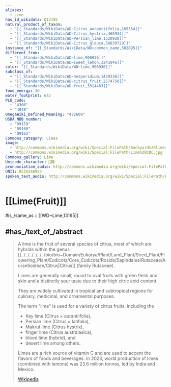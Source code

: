 ```yaml
---
aliases:
  - Lime
has_id_wikidata: Q13195
natural_product_of_taxon:
  - "[[_Standards/WikiData/WD~Citrus_aurantiifolia,165354]]"
  - "[[_Standards/WikiData/WD~Citrus_hystrix,465934]]"
  - "[[_Standards/WikiData/WD~Persian_lime,1520920]]"
  - "[[_Standards/WikiData/WD~Citrus_glauca,50839729]]"
instance_of: "[[_Standards/WikiData/WD~common_name,502895]]"
different_from:
  - "[[_Standards/WikiData/WD~lime,906936]]"
  - "[[_Standards/WikiData/WD~sweet_lemon,3241046]]"
color: "[[_Standards/WikiData/WD~lime,906936]]"
subclass_of:
  - "[[_Standards/WikiData/WD~hesperidium,1429336]]"
  - "[[_Standards/WikiData/WD~citrus_fruit,2574750]]"
  - "[[_Standards/WikiData/WD~fruit,3314483]]"
food_energy: 30
water_footprint: 642
PLU_code:
  - "4306"
  - "4048"
OmegaWiki_Defined_Meaning: "422609"
USDA_NDB_number:
  - "09159"
  - "09160"
  - "09161"
Commons_category: Limes
image:
  - http://commons.wikimedia.org/wiki/Special:FilePath/Backyard%20limes.jpg
  - http://commons.wikimedia.org/wiki/Special:FilePath/Lime%20CDC.jpg
Commons_gallery: Lime
Unicode_character: 🍋🟩
pronunciation_audio: http://commons.wikimedia.org/wiki/Special:FilePath/Q13195-ar.ogg
UNII: 8CZS546954
spoken_text_audio: http://commons.wikimedia.org/wiki/Special:FilePath/En-Lime%20fruit-article.ogg
---
```


# [[Lime(Fruit)]] 

#is_/same_as :: [[WD~Lime,13195]] 

## #has_/text_of_/abstract 

> A lime is the fruit of several species of citrus, 
> most of which are hybrids within the genus [[../../../../../../bio/bio~Domain/Eukarya/Plant/Land_Plant/Seed_Plant/Flowering_Plant/Eudicots/Core_Eudicots/Rosids/Sapindales/Rutaceae/Aurantioideae/Citrus|Citrus]] (family Rutaceae). 
> 
> Limes are generally small, round to oval fruits with green flesh and skin 
> and a distinctly sour taste due to their high citric acid content. 
> 
> They are widely cultivated in tropical and subtropical regions 
> for culinary, medicinal, and ornamental purposes.
>
> The term "lime" is used for a variety of citrus fruits, including the 
> - Key lime (Citrus × aurantiifolia), 
> - Persian lime (Citrus × latifolia), 
> - Makrut lime (Citrus hystrix), 
> - finger lime (Citrus australasica), 
> - blood lime (hybrid), and 
> - desert lime among others. 
> 
> Limes are a rich source of vitamin C and are used to accent the flavors of foods and beverages. 
> In 2023, world production of limes (combined with lemons) was 23.6 million tonnes, 
> led by India and Mexico.
>
> [Wikipedia](https://en.wikipedia.org/wiki/Lime%20(fruit)) 


